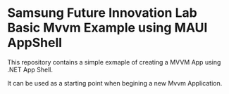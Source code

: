 # Samsung Future Innovation Lab Basic Mvvm Example using MAUI AppShell

This repository contains a simple exmaple of creating a MVVM App using .NET App Shell.

It can be used as a starting point when begining a new Mvvm Application.






